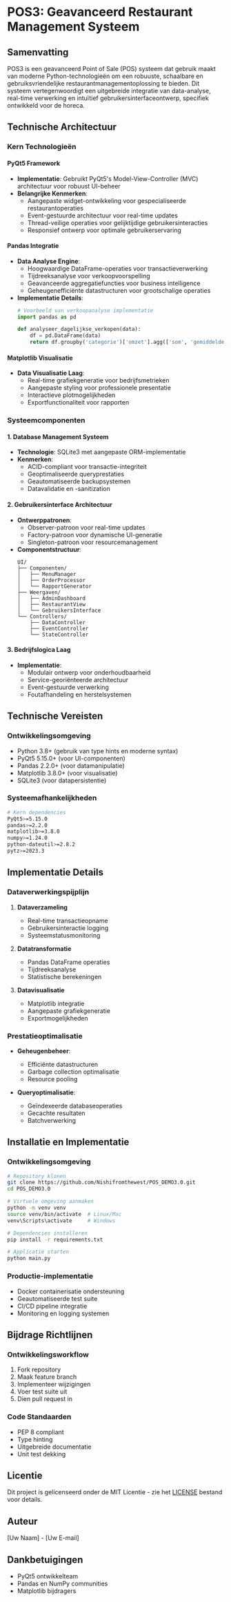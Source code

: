 # POS3: Geavanceerd Restaurant Management Systeem

## Samenvatting
POS3 is een geavanceerd Point of Sale (POS) systeem dat gebruik maakt van moderne Python-technologieën om een robuuste, schaalbare en gebruiksvriendelijke restaurantmanagementoplossing te bieden. Dit systeem vertegenwoordigt een uitgebreide integratie van data-analyse, real-time verwerking en intuïtief gebruikersinterfaceontwerp, specifiek ontwikkeld voor de horeca.

## Technische Architectuur

### Kern Technologieën

#### PyQt5 Framework
- **Implementatie**: Gebruikt PyQt5's Model-View-Controller (MVC) architectuur voor robuust UI-beheer
- **Belangrijke Kenmerken**:
  - Aangepaste widget-ontwikkeling voor gespecialiseerde restaurantoperaties
  - Event-gestuurde architectuur voor real-time updates
  - Thread-veilige operaties voor gelijktijdige gebruikersinteracties
  - Responsief ontwerp voor optimale gebruikerservaring

#### Pandas Integratie
- **Data Analyse Engine**:
  - Hoogwaardige DataFrame-operaties voor transactieverwerking
  - Tijdreeksanalyse voor verkoopvoorspelling
  - Geavanceerde aggregatiefuncties voor business intelligence
  - Geheugenefficiënte datastructuren voor grootschalige operaties
- **Implementatie Details**:
  ```python
  # Voorbeeld van verkoopanalyse implementatie
  import pandas as pd
  
  def analyseer_dagelijkse_verkopen(data):
      df = pd.DataFrame(data)
      return df.groupby('categorie')['omzet'].agg(['som', 'gemiddelde', 'aantal'])
  ```

#### Matplotlib Visualisatie
- **Data Visualisatie Laag**:
  - Real-time grafiekgeneratie voor bedrijfsmetrieken
  - Aangepaste styling voor professionele presentatie
  - Interactieve plotmogelijkheden
  - Exportfunctionaliteit voor rapporten

### Systeemcomponenten

#### 1. Database Management Systeem
- **Technologie**: SQLite3 met aangepaste ORM-implementatie
- **Kenmerken**:
  - ACID-compliant voor transactie-integriteit
  - Geoptimaliseerde queryprestaties
  - Geautomatiseerde backupsystemen
  - Datavalidatie en -sanitization

#### 2. Gebruikersinterface Architectuur
- **Ontwerppatronen**:
  - Observer-patroon voor real-time updates
  - Factory-patroon voor dynamische UI-generatie
  - Singleton-patroon voor resourcemanagement
- **Componentstructuur**:
  ```
  UI/
  ├── Componenten/
  │   ├── MenuManager
  │   ├── OrderProcessor
  │   └── RapportGenerator
  ├── Weergaven/
  │   ├── AdminDashboard
  │   ├── RestaurantView
  │   └── GebruikersInterface
  └── Controllers/
      ├── DataController
      ├── EventController
      └── StateController
  ```

#### 3. Bedrijfslogica Laag
- **Implementatie**:
  - Modulair ontwerp voor onderhoudbaarheid
  - Service-georiënteerde architectuur
  - Event-gestuurde verwerking
  - Foutafhandeling en herstelsystemen

## Technische Vereisten

### Ontwikkelingsomgeving
- Python 3.8+ (gebruik van type hints en moderne syntax)
- PyQt5 5.15.0+ (voor UI-componenten)
- Pandas 2.2.0+ (voor datamanipulatie)
- Matplotlib 3.8.0+ (voor visualisatie)
- SQLite3 (voor datapersistentie)

### Systeemafhankelijkheden
```bash
# Kern dependencies
PyQt5>=5.15.0
pandas>=2.2.0
matplotlib>=3.8.0
numpy>=1.24.0
python-dateutil>=2.8.2
pytz>=2023.3
```

## Implementatie Details

### Dataverwerkingspijplijn
1. **Dataverzameling**
   - Real-time transactieopname
   - Gebruikersinteractie logging
   - Systeemstatusmonitoring

2. **Datatransformatie**
   - Pandas DataFrame operaties
   - Tijdreeksanalyse
   - Statistische berekeningen

3. **Datavisualisatie**
   - Matplotlib integratie
   - Aangepaste grafiekgeneratie
   - Exportmogelijkheden

### Prestatieoptimalisatie
- **Geheugenbeheer**:
  - Efficiënte datastructuren
  - Garbage collection optimalisatie
  - Resource pooling

- **Queryoptimalisatie**:
  - Geïndexeerde databaseoperaties
  - Gecachte resultaten
  - Batchverwerking

## Installatie en Implementatie

### Ontwikkelingsomgeving
```bash
# Repository klonen
git clone https://github.com/Nishifromthewest/POS_DEMO3.0.git
cd POS_DEMO3.0

# Virtuele omgeving aanmaken
python -m venv venv
source venv/bin/activate  # Linux/Mac
venv\Scripts\activate     # Windows

# Dependencies installeren
pip install -r requirements.txt

# Applicatie starten
python main.py
```

### Productie-implementatie
- Docker containerisatie ondersteuning
- Geautomatiseerde test suite
- CI/CD pipeline integratie
- Monitoring en logging systemen

## Bijdrage Richtlijnen

### Ontwikkelingsworkflow
1. Fork repository
2. Maak feature branch
3. Implementeer wijzigingen
4. Voer test suite uit
5. Dien pull request in

### Code Standaarden
- PEP 8 compliant
- Type hinting
- Uitgebreide documentatie
- Unit test dekking

## Licentie
Dit project is gelicenseerd onder de MIT Licentie - zie het [LICENSE](LICENSE) bestand voor details.

## Auteur
[Uw Naam] - [Uw E-mail]

## Dankbetuigingen
- PyQt5 ontwikkelteam
- Pandas en NumPy communities
- Matplotlib bijdragers 